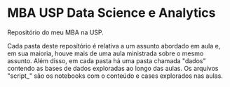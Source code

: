 # MBA USP Data Science e Analytics
Repositório do meu MBA na USP.

Cada pasta deste reposítório é relativa a um assunto abordado em aula e, em sua maioria, houve mais de uma aula ministrada sobre o mesmo assunto. Além disso, em cada pasta há uma pasta chamada "dados" contendo as bases de dados exploradas ao longo das aulas. Os arquivos "script_" são os notebooks com o conteúdo e cases explorados nas aulas.
